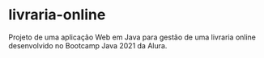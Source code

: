 # livraria-online
Projeto de uma aplicação Web em Java para gestão de uma livraria online desenvolvido no Bootcamp Java 2021 da Alura.
